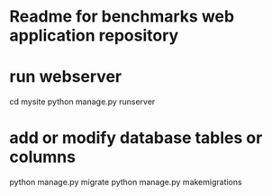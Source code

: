 # Readme for benchmarks web application repository

# run webserver
cd mysite
python manage.py runserver

# add or modify database tables or columns
python manage.py migrate
python manage.py makemigrations

